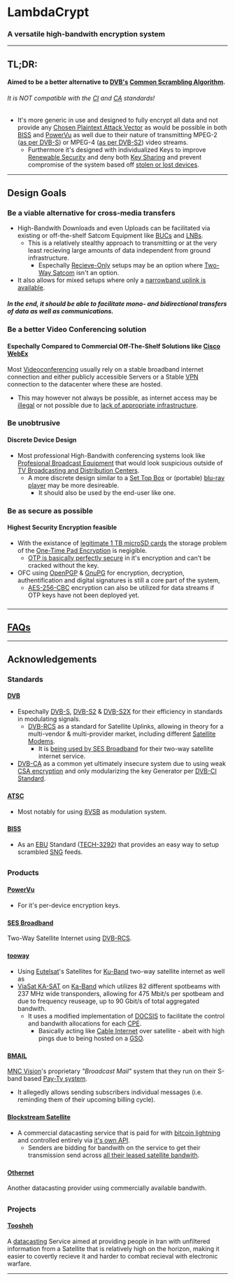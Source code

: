 # LambdaCrypt
### A versatile high-bandwith encryption system

---

## TL;DR:
#### Aimed to be a better alternative to [DVB's](https://en.wikipedia.org/wiki/DVB) [Common Scrambling Algorithm](https://en.wikipedia.org/wiki/Common_Scrambling_Algorithm).
###### It is NOT compatible with the [CI](https://en.wikipedia.org/wiki/Common_Interface) and [CA](https://en.wikipedia.org/wiki/Conditional_access) standards!
- It's more generic in use and designed to fully encrypt all data and not provide any [Chosen Plaintext Attack Vector](https://en.wikipedia.org/wiki/Chosen-plaintext_attack) as would be possible in both [BISS](https://en.wikipedia.org/wiki/Basic_Interoperable_Scrambling_System) and [PowerVu](https://en.wikipedia.org/wiki/PowerVu) as well due to their nature of transmitting MPEG-2 ([as per DVB-S](https://en.wikipedia.org/wiki/DVB-S)) or MPEG-4 ([as per DVB-S2](https://en.wikipedia.org/wiki/DVB-S2)) video streams.
  - Furthermore it's designed with individualized Keys to improve [Renewable Security](https://en.wikipedia.org/wiki/Renewable_security) and deny both [Key Sharing](https://en.wikipedia.org/wiki/Card_sharing) and prevent compromise of the system based off [stolen or lost devices](https://en.wikipedia.org/wiki/Pirate_decryption).

---

## Design Goals
### Be a viable alternative for cross-media transfers
- High-Bandwith Downloads and even Uploads can be facilitated via existing or off-the-shelf Satcom Equipment like [BUCs](https://en.wikipedia.org/wiki/Block_upconverter) and [LNBs](https://en.wikipedia.org/wiki/Low-noise_block_downconverter).
  - This is a relatively stealthy approach to transmitting or at the very least recieving large amounts of data independent from ground infrastructure.
    - Espechally [Recieve-Only](https://en.wikipedia.org/wiki/Satellite_Internet_access#One-way_broadcast,_receive_only) setups may be an option where [Two-Way Satcom](https://en.wikipedia.org/wiki/Satellite_Internet_access#Two-way_satellite-only_communication) isn't an option.
- It also allows for mixed setups where only a [narrowband uplink is available](https://en.wikipedia.org/wiki/Satellite_Internet_access#One-way_receive,_with_terrestrial_transmit).

##### In the end, it should be able to facilitate mono- and bidirectional transfers of data as well as communications.
###

### Be a better Video Conferencing solution
#### Espechally Compared to Commercial Off-The-Shelf Solutions like [Cisco WebEx](https://en.wikipedia.org/wiki/Cisco_Webex)
Most [Videoconferencing](https://en.wikipedia.org/wiki/Videotelephony#Videoconferencing_modes) usually rely on a stable broadband internet connection and either publicly accessible Servers or a Stable [VPN](https://en.wikipedia.org/wiki/Virtual_private_network) connection to the datacenter where these are hosted.
- This may however not always be possible, as internet access may be [illegal](https://en.wikipedia.org/wiki/Internet_in_North_Korea) or not possible due to [lack of appropriate infrastructure](https://en.wikipedia.org/wiki/Telecommunications_in_North_Korea).
###

### Be unobtrusive
#### Discrete Device Design
- Most professional High-Bandwith conferencing systems look like [Profesional Broadcast Equipment](https://upload.wikimedia.org/wikipedia/en/6/60/Headend-rack.jpg) that would look suspicious outside of [TV Broadcasting and Distribution Centers](https://en.wikipedia.org/wiki/Cable_television_headend#Signal_processing).
  - A more discrete design similar to a [Set Top Box](https://en.wikipedia.org/wiki/Set-top_box) or (portable) [blu-ray player](https://en.wikipedia.org/wiki/Blu-ray) may be more desireable.
    - It should also be used by the end-user like one.
###

### Be as secure as possible
#### Highest Security Encryption feasible
- With the existance of [legitimate 1 TB microSD cards](https://www.ign.com/articles/the-best-1tb-microsd-cards) the storage problem of the [One-Time Pad Encryption](https://en.wikipedia.org/wiki/One-time_pad) is negigible.
  - [OTP is basically perfectly secure](https://en.wikipedia.org/wiki/One-time_pad#Perfect_secrecy) in it's encryption and can't be cracked without the key.
- OFC using [OpenPGP](https://en.wikipedia.org/wiki/Pretty_Good_Privacy#OpenPGP) & [GnuPG](https://en.wikipedia.org/wiki/GNU_Privacy_Guard) for encryption, decryption, authentification and digital signatures is still a core part of the system,
  - [AES](https://en.wikipedia.org/wiki/Advanced_Encryption_Standard)[-256](https://en.wikipedia.org/wiki/AES_implementations)[-CBC](https://en.wikipedia.org/wiki/Block_cipher_mode_of_operation#Cipher_block_chaining_(CBC)) encryption can also be utilized for data streams if OTP keys have not been deployed yet.
###

---
## [FAQs](/docs/faq.md)

---

## Acknowledgements
### Standards
#### [DVB](https://en.wikipedia.org/wiki/DVB)
- Espechally [DVB-S](https://en.wikipedia.org/wiki/DVB-S), [DVB-S2](https://en.wikipedia.org/wiki/DVB-S2) & [DVB-S2X](https://en.wikipedia.org/wiki/DVB-S2X) for their efficiency in standards in modulating signals.
  - [DVB-RCS](https://en.wikipedia.org/wiki/DVB-RCS) as a standard for Satellite Uplinks, allowing in theory for a multi-vendor & multi-provider market, including different [Satellite Modems](https://en.wikipedia.org/wiki/Satellite_modem).
    - It is [being used by SES Broadband](https://en.wikipedia.org/wiki/SES_Broadband#Technology) for their two-way satellite internet service.
- [DVB-CA](https://en.wikipedia.org/wiki/Conditional_access) as a common yet ultimately insecure system due to using weak [CSA encryption](https://en.wikipedia.org/wiki/Common_Scrambling_Algorithm) and only modularizing the key Generator per [DVB-CI Standard](https://en.wikipedia.org/wiki/Common_Interface).

###
#### [ATSC](https://en.wikipedia.org/wiki/ATSC_standards)
- Most notably for using [8VSB](https://en.wikipedia.org/wiki/8VSB) as modulation system.

###
#### [BISS](https://en.wikipedia.org/wiki/Basic_Interoperable_Scrambling_System)
- As an [EBU](https://en.wikipedia.org/wiki/European_Broadcasting_Union) Standard ([TECH-3292](https://tech.ebu.ch/docs/tech/tech3292.pdf)) that provides an easy way to setup scrambled [SNG](https://en.wikipedia.org/wiki/Satellite_truck) feeds.


##
### Products
#### [PowerVu](https://en.wikipedia.org/wiki/PowerVu)
- For it's per-device encryption keys.

###
#### [SES Broadband](https://en.wikipedia.org/wiki/SES_Broadband)
Two-Way Satellite Internet using [DVB-RCS](https://en.wikipedia.org/wiki/DVB-RCS).

###
#### [tooway](https://en.wikipedia.org/wiki/Tooway)
- Using [Eutelsat](https://en.wikipedia.org/wiki/Eutelsat)'s Satellites for [Ku-Band](https://en.wikipedia.org/wiki/Ku_band) two-way satellite internet as well as 
- [ViaSat KA-SAT](https://en.wikipedia.org/wiki/KA-SAT) on [Ka-Band](https://en.wikipedia.org/wiki/Ka_band) which utilizes 82 different spotbeams with 237 MHz wide transponders, allowing for 475 Mbit/s per spotbeam and due to frequency reuseage, up to 90 Gbit/s of total aggregated bandwith.
  - It uses a modified implementation of [DOCSIS](https://en.wikipedia.org/wiki/DOCSIS) to facilitate the control and bandwith allocations for each [CPE](https://en.wikipedia.org/wiki/Customer-premises_equipment).
    - Basically acting like [Cable Internet](https://en.wikipedia.org/wiki/Cable_Internet_access) over satellite - abeit with high pings due to being hosted on a [GSO](https://en.wikipedia.org/wiki/Geostationary_orbit).

###
####  [BMAIL](https://www.mncvision.id/userfiles/image/how%20to%20connect%20bmail.jpg)
[MNC Vision](https://www.mncvision.id/faq)'s proprietary *"Broadcast Mail"* system that they run on their S-band based [Pay-Tv system](https://en.wikipedia.org/wiki/MNC_Vision#Early_operational).
- It allegedly allows sending subscribers individual messages (i.e. reminding them of their upcoming billing cycle).

###
####  [Blockstream Satellite](https://blockstream.com/satellite/)
- A commercial datacasting service that is paid for with [bitcoin lightning](https://blockstream.com/satellite-api/) and controlled entirely via [it's own API](https://blockstream.com/satellite-api-documentation/).
  - Senders are bidding for bandwith on the service to get their transmission send across [all their leased satellite bandwith](https://blockstream.com/satellite/).

###
####  [Othernet](https://en.wikipedia.org/wiki/Othernet)
Another datacasting provider using commercially available bandwith.

##
### Projects
####  [Toosheh](https://en.wikipedia.org/wiki/Toosheh)
A [datacasting](https://en.wikipedia.org/wiki/Datacasting) Service aimed at providing people in Iran with unfiltered information from a Satellite that is relatively high on the horizon, making it easier to covertly recieve it and harder to combat recieval with electronic warfare.

---